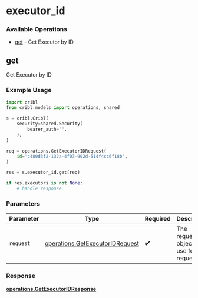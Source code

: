 # executor_id

### Available Operations

* [get](#get) - Get Executor by ID

## get

Get Executor by ID

### Example Usage

```python
import cribl
from cribl.models import operations, shared

s = cribl.Cribl(
    security=shared.Security(
        bearer_auth="",
    ),
)

req = operations.GetExecutorIDRequest(
    id='c480d3f2-132a-4f03-902d-514f4cc6f18b',
)

res = s.executor_id.get(req)

if res.executors is not None:
    # handle response
```

### Parameters

| Parameter                                                                          | Type                                                                               | Required                                                                           | Description                                                                        |
| ---------------------------------------------------------------------------------- | ---------------------------------------------------------------------------------- | ---------------------------------------------------------------------------------- | ---------------------------------------------------------------------------------- |
| `request`                                                                          | [operations.GetExecutorIDRequest](../../models/operations/getexecutoridrequest.md) | :heavy_check_mark:                                                                 | The request object to use for the request.                                         |


### Response

**[operations.GetExecutorIDResponse](../../models/operations/getexecutoridresponse.md)**

